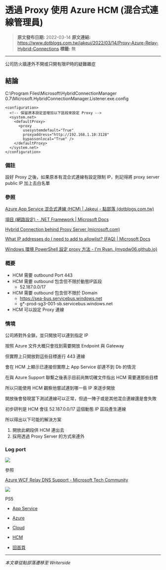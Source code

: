 # 透過 Proxy 使用 Azure HCM (混合式連線管理員)

> **原文發布日期:** 2022-03-14
> **原文連結:** https://www.dotblogs.com.tw/jakeuj/2022/03/14/Proxy-Azure-Relay-Hybrid-Connections
> **標籤:** 無

---

公司防火牆連外不開或只開有限IP時的疑難雜症

## 結論

C:\Program Files\Microsoft\HybridConnectionManager 0.7\Microsoft.HybridConnectionManager.Listener.exe.config

```
<configuration>
  <!-- 保留原本設定並增加以下區段來設定 Proxy -->
  <system.net>
    <defaultProxy>
      <proxy
        usesystemdefault="True"
        proxyaddress="http://192.168.1.10:3128"
        bypassonlocal="True" />
    </defaultProxy>
  </system.net>
</configuration>
```

### 備註

設好 Proxy 之後，如果原本有混合式連線有設定限制 IP，則記得將 proxy server public IP 加上去白名單

### 參照

[Azure App Service 混合式連線 (HCM) | Jakeuj - 點部落 (dotblogs.com.tw)](https://www.dotblogs.com.tw/jakeuj/2021/08/27/Azure-Relay-Hybrid-Connections)

[<defaultProxy> 項目 (網路設定) - .NET Framework | Microsoft Docs](https://docs.microsoft.com/zh-tw/dotnet/framework/configure-apps/file-schema/network/defaultproxy-element-network-settings#example)

[Hybrid Connection behind Proxy Server (microsoft.com)](https://social.msdn.microsoft.com/Forums/azure/en-US/388b266f-2d56-4b41-a6f8-321c77d2a94b/hybrid-connection-behind-proxy-server?forum=servbus)

[What IP addresses do I need to add to allowlist? (FAQ) | Microsoft Docs](https://docs.microsoft.com/en-us/azure/service-bus-messaging/service-bus-faq#what-ip-addresses-do-i-need-to-add-to-allowlist-)

[Windows 環境 PowerShell 設定 proxy 方法 - I'm Ryan. (mvpdw06.github.io)](https://mvpdw06.github.io/Blog/2016/11/14/Windows-%E7%92%B0%E5%A2%83-PowerShell-%E8%A8%AD%E5%AE%9A-proxy-%E6%96%B9%E6%B3%95/)

### 概要

* HCM 需要 outbound Port 443
* HCM 需要 outbound 包含但不限於動態IP區段
  + 52.187.0.0/17
* HCM 需要 outbound 包含但不限於 Domain
  + https://sea-bus.servicebus.windows.net
  + g\*-prod-sg3-001-sb.servicebus.windows.net
* HCM 可以設定 Proxy 連線

### 情境

公司將對外全鎖，並只開放可以連到指定 IP

按照 Azure 文件大概只會找到需要開放 Endpoint 與 Gateway

但實際上只開放對這些目標進行 443 連線

會在 HCM 上顯示已連接但實際上 App Service 卻連不到 Db 的情況

在與 Azure Support 聯繫之後表示目前尚無切確文件指出 HCM 需要連那些目標

所以只能使用 HCM 觀察他嘗試連到哪一些 IP 來逐步開放

開放後會發現當下測試連線可以正常，但過一陣子或是其他混合連線還是會失敗

初步研判是 HCM 會往 52.187.0.0/17 這個動態 IP 區段產生連線

所以得出以下可能的解決方案

1. 開放此網段供 HCM 連出去
2. 採用透過 Proxy Server 的方式來連外

### Log port

![](https://dotblogsfile.blob.core.windows.net/user/jakeuj/4ef224f2-a958-4940-8d7f-b4dc51e99d16/1647241786.png.png)

參照

[Azure WCF Relay DNS Support - Microsoft Tech Community](https://techcommunity.microsoft.com/t5/messaging-on-azure-blog/azure-wcf-relay-dns-support/ba-p/370775)

![](https://card.psnprofiles.com/1/jakeuj.png)

PS5

* [App Service](/jakeuj/Tags?qq=App%20Service)
* [Azure](/jakeuj/Tags?qq=Azure)
* [Cloud](/jakeuj/Tags?qq=Cloud)
* [HCM](/jakeuj/Tags?qq=HCM)

* [回首頁](/jakeuj)

---

*本文章從點部落遷移至 Writerside*
